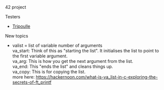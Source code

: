 42 project

Testers
- [Tripoulle](https://github.com/Tripouille/printfTester)

New topics
- valist
	= list of variable number of arguments  
	va_start: Think of this as "starting the list". It initialises the list to point to the first variable argument.  
	va_arg: This is how you get the next argument from the list.  
	va_end: This "ends the list" and cleans things up.  
	va_copy: This is for copying the list.  
	more here: https://hackernoon.com/what-is-va_list-in-c-exploring-the-secrets-of-ft_printf  
